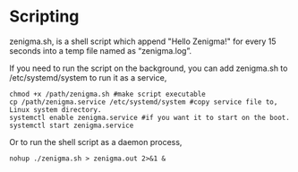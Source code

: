 # Scripting

zenigma.sh, is a shell script which append "Hello Zenigma!" for every 15 seconds into a temp file named as “zenigma.log”.

If you need to run the script on the background, you can add zenigma.sh to /etc/systemd/system to run it as a service, 

    chmod +x /path/zenigma.sh #make script executable
    cp /path/zenigma.service /etc/systemd/system #copy service file to, Linux system directory.
    systemctl enable zenigma.service #if you want it to start on the boot.
    systemctl start zenigma.service
    
Or to run the shell script as a daemon process,

    nohup ./zenigma.sh > zenigma.out 2>&1 &

